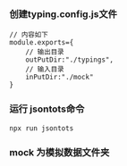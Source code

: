 ### 创建typing.config.js文件
```
// 内容如下
module.exports={
    // 输出目录
    outPutDir:"./typings",
    // 输入目录
    inPutDir:"./mock"
}
```
### 运行 jsontots命令
```
npx run jsontots
```

### mock 为模拟数据文件夹